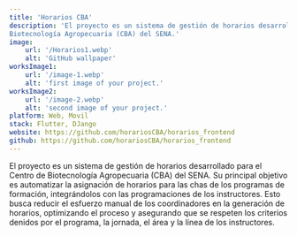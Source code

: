 ```yaml
---
title: 'Horarios CBA'
description: 'El proyecto es un sistema de gestión de horarios desarrollado para el Centro de
Biotecnología Agropecuaria (CBA) del SENA.'
image:
    url: '/Horarios1.webp'
    alt: 'GitHub wallpaper'
worksImage1:
    url: '/image-1.webp'
    alt: 'first image of your project.'
worksImage2:
    url: '/image-2.webp'
    alt: 'second image of your project.'
platform: Web, Movil
stack: Flutter, DJango
website: https://github.com/horariosCBA/horarios_frontend
github: https://github.com/horariosCBA/horarios_frontend
---
```

El proyecto es un sistema de gestión de horarios desarrollado para el Centro de
Biotecnología Agropecuaria (CBA) del SENA. Su principal objetivo es automatizar la
asignación de horarios para las chas de los programas de formación, integrándolos con
las programaciones de los instructores. Esto busca reducir el esfuerzo manual de los
coordinadores en la generación de horarios, optimizando el proceso y asegurando que se
respeten los criterios denidos por el programa, la jornada, el área y la línea de los
instructores.
